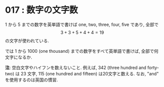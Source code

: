 # 017 : 数字の文字数

1 から 5 までの数字を英単語で書けば one, two, three, four, five であり, 全部で $$3 + 3 + 5 + 4 + 4 = 19$$ の文字が使われている.

では 1 から 1000 \(one thousand\) までの数字をすべて英単語で書けば, 全部で何文字になるか.

**注**: 空白文字やハイフンを数えないこと. 例えば, 342 \(three hundred and forty-two\) は 23 文字, 115 \(one hundred and fifteen\) は20文字と数える. なお, "and" を使用するのは英国の慣習.

